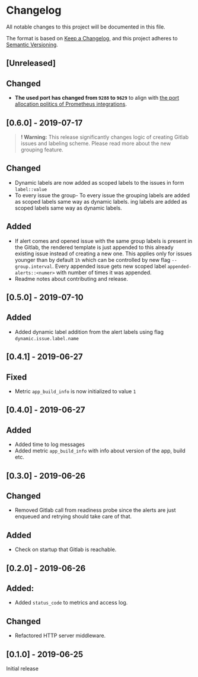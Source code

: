 # Changelog
All notable changes to this project will be documented in this file.

The format is based on [Keep a Changelog](https://keepachangelog.com/en/1.0.0/),
and this project adheres to [Semantic Versioning](https://semver.org/spec/v2.0.0.html).

## [Unreleased]

## Changed
- **The used port has changed from `9288` to `9629`** to align with [the port allocation politics of Prometheus integrations](https://github.com/prometheus/prometheus/wiki/Default-port-allocations).

## [0.6.0] - 2019-07-17

>**! Warning:** This release significantly changes logic of creating Gitlab issues and labeling scheme. 
Please read more about the new grouping feature.  

## Changed
- Dynamic labels are now added as scoped labels to the issues in form `label::value`
- To every issue the group- To every issue the grouping labels are added as scoped labels same way as dynamic labels. 
ing labels are added as scoped labels same way as dynamic labels. 

## Added
- If alert comes and opened issue with the same group labels is present in the Gitlab, 
the rendered template is just appended to this already existing issue instead of creating a new one.
This applies only for issues younger than by default `1h` which can be controlled by new flag `--group.interval`. 
Every appended issue gets new scoped label `appended-alerts::<numer>` with number of times it was appended.
- Readme notes about contributing and release.

## [0.5.0] - 2019-07-10

## Added
- Added dynamic label addition from the alert labels using flag `dynamic.issue.label.name`

## [0.4.1] - 2019-06-27

## Fixed
- Metric `app_build_info` is now initialized to value `1`

## [0.4.0] - 2019-06-27

## Added
- Added time to log messages
- Added metric `app_build_info` with info about version of the app, build etc.

## [0.3.0] - 2019-06-26

## Changed
- Removed Gitlab call from readiness probe since the alerts
are just enqueued and retrying should take care of that.

## Added
- Check on startup that Gitlab is reachable.

## [0.2.0] - 2019-06-26

## Added:
- Added `status_code` to metrics and access log.

## Changed
- Refactored HTTP server middleware.

## [0.1.0] - 2019-06-25

Initial release

